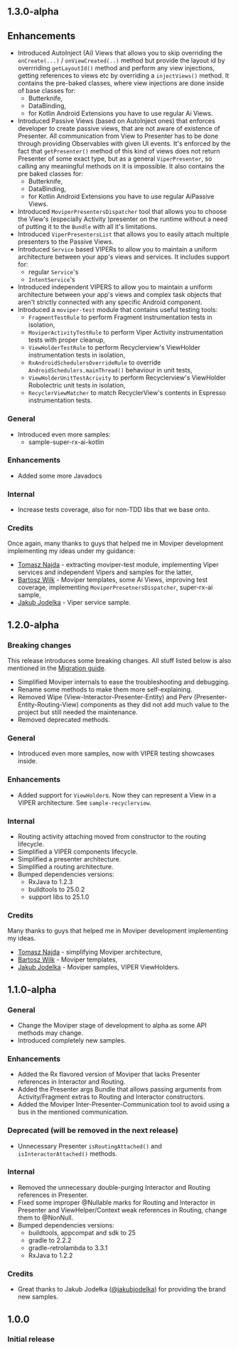 ## 1.3.0-alpha

## Enhancements

* Introduced AutoInject (Ai) Views that allows you to skip overriding the `onCreate(...)` / `onViewCreated(..)` method but provide the layout id by overrriding `getLayoutId()` method and
 perform any view injections, getting references to views etc by overriding a `injectViews()` method. It contains the pre-baked classes, where view injections are done inside of base classes for:
    - Butterknife,
    - DataBinding,
    - for Kotlin Android Extensions you have to use regular Ai Views.
* Introduced Passive Views (based on AutoInject ones) that enforces developer to create passive views, that are not aware of existence of Presenter. All communication from View to Presenter has to be done through providing Observables with given UI events. It's enforced by the fact that `getPresenter()` method of this kind of views does not return Presenter of some exact type, but as a general `ViperPresenter`, so calling any meaningful methods on it is impossible. It also contains the pre baked classes for:
    - Butterknife,
    - DataBinding,
    - for Kotlin Android Extensions you have to use regular AiPassive Views.
* Introduced `MoviperPresentersDispatcher` tool that allows you to choose the View's (especially Activity )presenter on the runtime without a need of putting it to the `Bundle` with all it's limitations.
* Introduced `ViperPresentersList` that allows you to easily attach multiple presenters to the Passive Views.
* Introduced `Service` based VIPERs to allow you to maintain a uniform architecture between your app's views and services. It includes support for:
    - regular `Service`'s
    - `IntentService`'s
* Introduced independent VIPERS to allow you to maintain a uniform architecture between your app's views and complex task objects that aren't strictly connected with any specific Android component.
* Introduced a `moviper-test` module that contains useful testing tools:
    - `FragmentTestRule` to perform Fragment instrumentation tests in isolation,
    - `MoviperActivityTestRule` to perform Viper Activity instrumentation tests with proper cleanup,
    - `ViewHolderTestRule` to perform Recyclerview's ViewHolder instrumentation tests in isolation,
    - `RxAndroidSchedulersOverrideRule` to override `AndroidSchedulers.mainThread()` behaviour in unit tests,
    - `ViewHolderUnitTestAcrivity` to perform Recyclerview's ViewHolder Robolectric unit tests in isolation,
    - `RecyclerViewMatcher` to match RecyclerView's contents in Espresso instrumentation tests.

### General

* Introduced even more samples:
    - sample-super-rx-ai-kotlin

### Enhancements

* Added some more Javadocs

### Internal

* Increase tests coverage, also for non-TDD libs that we base onto.

### Credits

Once again, many thanks to guys that helped me in Moviper development implementing my ideas under my guidance:
* [Tomasz Najda](https://github.com/tomasznajda) - extracting moviper-test module, implementing Viper services and independent Vipers and samples for the latter,
* [Bartosz Wilk](https://github.com/bartoszwilk) - Moviper templates, some Ai Views, improving test coverage, implementing `MoviperPresetnersDispatcher`, super-rx-ai sample,
* [Jakub Jodelka](https://github.com/jakubjodelka) - Viper service sample.


## 1.2.0-alpha

### Breaking changes

This release introduces some breaking changes. All stuff listed below is also mentioned in the [Migration guide](https://github.com/mkoslacz/Moviper/blob/master/MIGRATION_GUIDE.md).
* Simplified Moviper internals to ease the troubleshooting and debugging.
* Rename some methods to make them more self-explaining.
* Removed Wipe (View-Interactor-Presenter-Entity) and Perv (Presenter-Entity-Routing-View) components as they did not add much value to the project but still needed the maintenance.
* Removed deprecated methods.

### General

* Introduced even more samples, now with VIPER testing showcases inside.

### Enhancements

* Added support for `ViewHolder`s. Now they can represent a View in a VIPER architecture. See `sample-recyclerview`.

### Internal

* Routing activity attaching moved from constructor to the routing lifecycle.
* Simplified a VIPER components lifecycle.
* Simplified a presenter architecture.
* Simplified a routing architecture.
* Bumped dependencies versions:
    - RxJava to 1.2.3
    - buildtools to 25.0.2
    - support libs to 25.1.0


### Credits

Many thanks to guys that helped me in Moviper development implementing my ideas.
* [Tomasz Najda](https://github.com/tomasznajda) - simplifying Moviper architecture,
* [Bartosz Wilk](https://github.com/bartoszwilk) - Moviper templates,
* [Jakub Jodelka](https://github.com/jakubjodelka) - Moviper samples, VIPER ViewHolders.


## 1.1.0-alpha

### General

* Change the Moviper stage of development to alpha as some API methods may change.
* Introduced completely new samples.

### Enhancements

* Added the Rx flavored version of Moviper that lacks Presenter references in Interactor and Routing.
* Added the Presenter args Bundle that allows passing arguments from Activity/Fragment extras to Routing and Interactor constructors.
* Added the Moviper Inter-Presenter-Communication tool to avoid using a bus in the mentioned communication.

### Deprecated (will be removed in the next release)

* Unnecessary Presenter `isRoutingAttached()` and `isInteractorAttached()` methods.

### Internal

* Removed the unnecessary double-purging Interactor and Routing references in Presenter.
* Fixed some improper @Nullable marks for Routing and Interactor in Presenter and ViewHelper/Context weak references in Routing, change them to @NonNull.
* Bumped dependencies versions:
    - buildtools, appcompat and sdk to 25
    - gradle to 2.2.2
    - gradle-retrolambda to 3.3.1
    - RxJava to 1.2.2
    
### Credits

* Great thanks to Jakub Jodełka ([@jakubjodelka](https://github.com/jakubjodelka)) for providing the brand new samples.
     

## 1.0.0

### Initial release
